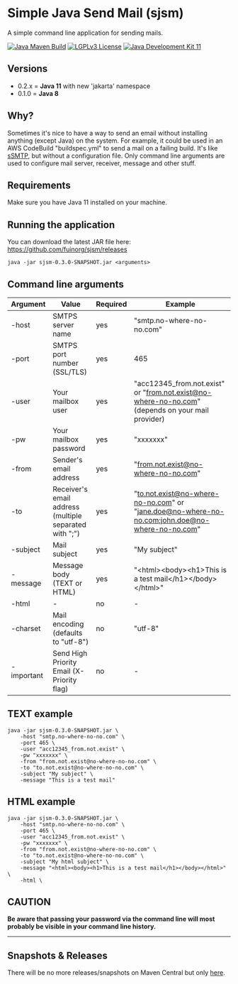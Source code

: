 # Simple Java Send Mail (sjsm)
A simple command line application for sending mails.

[![Java Maven Build](https://github.com/fuinorg/sjsm/actions/workflows/maven.yml/badge.svg)](https://github.com/fuinorg/sjsm/actions/workflows/maven.yml)
[![LGPLv3 License](http://img.shields.io/badge/license-LGPLv3-blue.svg)](https://www.gnu.org/licenses/lgpl.html)
[![Java Development Kit 11](https://img.shields.io/badge/JDK-11-green.svg)](https://openjdk.java.net/projects/jdk/11/)

## Versions
- 0.2.x = **Java 11** with new 'jakarta' namespace
- 0.1.0 = **Java 8**

## Why?
Sometimes it's nice to have a way to send an email without installing anything (except Java) on the system.
For example, it could be used in an AWS CodeBuild "buildspec.yml" to send a mail on a failing build.
It's like [sSMTP](https://help.ubuntu.com/community/EmailAlerts), but without a configuration file.
Only command line arguments are used to configure mail server, receiver, message and other stuff. 

## Requirements
Make sure you have Java 11 installed on your machine.

## Running the application
You can download the latest JAR file here: https://github.com/fuinorg/sjsm/releases

	java -jar sjsm-0.3.0-SNAPSHOT.jar <arguments>

## Command line arguments

| Argument | Value                                                  | Required | Example                                                                                          |
| -------- |--------------------------------------------------------| -------- |--------------------------------------------------------------------------------------------------|
| -host | SMTPS server name                                      | yes | "smtp.no-where-no-no.com"                                                                        |
| -port | SMTPS port number (SSL/TLS)                            | yes | 465                                                                                              |
| -user | Your mailbox user                                      | yes | "acc12345_from.not.exist" or "from.not.exist@no-where-no-no.com" (depends on your mail provider) |
| -pw | Your mailbox password                                  | yes | "xxxxxxx"                                                                                        |
| -from | Sender's email address                                 | yes | "from.not.exist@no-where-no-no.com"                                                              |
| -to | Receiver's email address (multiple separated with ";") | yes | "to.not.exist@no-where-no-no.com" or "jane.doe@no-where-no-no.com;john.doe@no-where-no-no.com"             |
| -subject | Mail subject                                           | yes | "My subject"                                                                                     |
| -message | Message body (TEXT or HTML)                            | yes | "&lt;html&gt;&lt;body&gt;&lt;h1&gt;This is a test mail&lt;/h1&gt;&lt;/body&gt;&lt;/html&gt;"     |
| -html | -                                                      | no | -                                                                                                |
| -charset | Mail encoding (defaults to "utf-8")                    | no | "utf-8"                                                                                          |
| -important | Send High Priority Email (X-Priority flag)             | no | -                                                                                                |

## TEXT example

	java -jar sjsm-0.3.0-SNAPSHOT.jar \
		-host "smtp.no-where-no-no.com" \
		-port 465 \
		-user "acc12345_from.not.exist" \
		-pw "xxxxxxx" \
		-from "from.not.exist@no-where-no-no.com" \
		-to "to.not.exist@no-where-no-no.com" \
		-subject "My subject" \
		-message "This is a test mail"

## HTML example

	java -jar sjsm-0.3.0-SNAPSHOT.jar \
		-host "smtp.no-where-no-no.com" \
		-port 465 \
		-user "acc12345_from.not.exist" \
		-pw "xxxxxxx" \
		-from "from.not.exist@no-where-no-no.com" \
		-to "to.not.exist@no-where-no-no.com" \
		-subject "My html subject" \
		-message "<html><body><h1>This is a test mail</h1></body></html>" \
		-html \

## CAUTION
<b>Be aware that passing your password via the command line will most probably be visible in your command line history.</b>

* * *

## Snapshots & Releases

There will be no more releases/snapshots on Maven Central but only [here](https://github.com/fuinorg/sjsm/releases).
